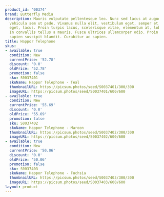 ```yaml
---
product_id: '00374'
brand: Butterfly Media
description: Mauris vulputate pellentesque leo. Nunc sed lacus at augue bibendum dapibus.Aliquam
  vehicula sem ut pede. Vivamus nulla elit, vestibulum eget, semper et, scelerisque
  eget, lacus. Proin turpis lacus, scelerisque vitae, elementum at, lobortis ac, quam.
  In convallis tellus a mauris. Fusce ultrices ullamcorper odio. Proin eu ligula ac
  sapien suscipit blandit. Curabitur ac sapien.
title: Happor Telephone
skus:
- available: true
  condition: New
  currentPrice: '52.78'
  discount: '0.0'
  oldPrice: '52.78'
  promotion: false
  sku: S0037401
  skuName: Happor Telephone - Teal
  thumbnailURL: https://picsum.photos/seed/S0037401/300/300
  imageURL: https://picsum.photos/seed/S0037401/600/600
- available: true
  condition: New
  currentPrice: '55.69'
  discount: '0.0'
  oldPrice: '55.69'
  promotion: false
  sku: S0037402
  skuName: Happor Telephone - Maroon
  thumbnailURL: https://picsum.photos/seed/S0037402/300/300
  imageURL: https://picsum.photos/seed/S0037402/600/600
- available: true
  condition: New
  currentPrice: '50.06'
  discount: '0.0'
  oldPrice: '50.06'
  promotion: false
  sku: S0037403
  skuName: Happor Telephone - Fuchsia
  thumbnailURL: https://picsum.photos/seed/S0037403/300/300
  imageURL: https://picsum.photos/seed/S0037403/600/600
layout: product
---
```

